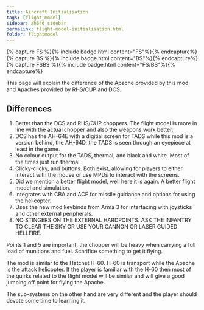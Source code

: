 ```yaml
---
title: Aircraft Initialisation
tags: [flight_model]
sidebar: ah64d_sidebar
permalink: flight-model-initialisation.html
folder: flightmodel
---
```


{% capture FS %}{% include badge.html content="FS"%}{% endcapture%}
{% capture BS %}{% include badge.html content="BS"%}{% endcapture%}
{% capture FSBS %}{% include badge.html content="FS/BS"%}{% endcapture%}

This page will explain the difference of the Apache provided by this mod and Apaches provided by RHS/CUP and DCS.

## Differences
1. Better than the DCS and RHS/CUP choppers. The flight model is more in line with the actual chopper and also the weapons work better.
2. DCS has the AH-64E with a digitial screen for TADS while this mod is a version behind, the AH-64D, the TADS is seen through an eyepiece at least in the game.
3. No colour output for the TADS, thermal, and black and white. Most of the times just run thermal.
4. Clicky-clicky, and buttons. Both exist, allowing for players to either interact with the mouse or use MPDs to interact with the screens.
5. Did we mention a better flight model, well here it is again. A better flight model and simulation.
6. Integrates with CBA and ACE for missile guidance and options for using the helicopter.
7. Uses the new mod keybinds from Arma 3 for interfacing with joysticks and other external peripherals.
8. NO STINGERS ON THE EXTERNAL HARDPOINTS. ASK THE INFANTRY TO CLEAR THE SKY OR USE YOUR CANNON OR LASER GUIDED HELLFIRE.

Points 1 and 5 are important, the chopper will be heavy when carrying a full load of munitions and fuel. Scarifice something to get it flying.

The mod is similar to the Hatchet H-60. H-60 is transport while the Apache is the attack helicopter. If the player is familiar with the H-60 then most of the quirks related to the flight model will be similar and will give a good jumping off point for flying the Apache.

The sub-systems on the other hand are very different and the player should devote some time to learning it.